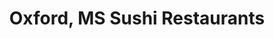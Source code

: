 ---
layout: city
title: Oxford, MS Sushi Restaurants
permalink: /mississippi/oxford/
stateAbbr: MS
stateName: Mississippi
cityName: Oxford
---